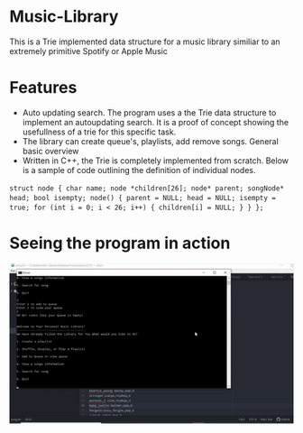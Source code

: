 # Music-Library
This is a Trie implemented data structure for a music library similiar to an extremely primitive Spotify or Apple Music

# Features
- Auto updating search. The program uses a the Trie data structure to implement an autoupdating search. It is a proof of concept showing the usefullness of a trie for this specific task.
- The library can create queue's, playlists, add remove songs. General basic overview
- Written in C++, the Trie is completely implemented from scratch. Below is a sample of code outlining the definition of individual nodes.

`struct node
{
    char name;
    node *children[26];
    node* parent;
    songNode* head;
    bool isempty;
    node()
    {
      parent = NULL;
      head = NULL;
      isempty = true;
      for (int i = 0; i < 26; i++)
      {
        children[i] = NULL;
      }
    }
};`

# Seeing the program in action

![](QueueSetup.gif)
